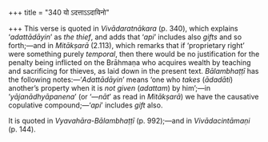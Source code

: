 +++
title = "340 यो ऽदत्ताऽऽदायिनो"

+++
This verse is quoted in *Vivādaratnākara* (p. 340), which explains
‘*adattādāyin*’ as *the thief*, and adds that ‘*api*’ includes also
*gifts* and so forth;—and in *Mitākṣarā* (2.113), which remarks that if
‘proprietary right’ were something purely *temporal*, then there would
be no justification for the penalty being inflicted on the Brāhmaṇa who
acquires wealth by teaching and sacrificing for thieves, as laid down in
the present text. *Bālambhaṭṭī* has the following notes:—‘*Adattādāyin*’
means ‘one who *takes* (*ādadāti*) another’s property when it is *not
given* (*adattam*) by him’;—in ‘*yājanādhyāpanena*’ (or ‘—*nāt*’ as read
in *Mitākṣarā*) we have the causative copulative compound;—‘*api*’
includes *gift* also.

It is quoted in *Vyavahāra-Bālambhaṭṭī* (p. 992);—and in
*Vivādacintāmaṇi* (p. 144).


